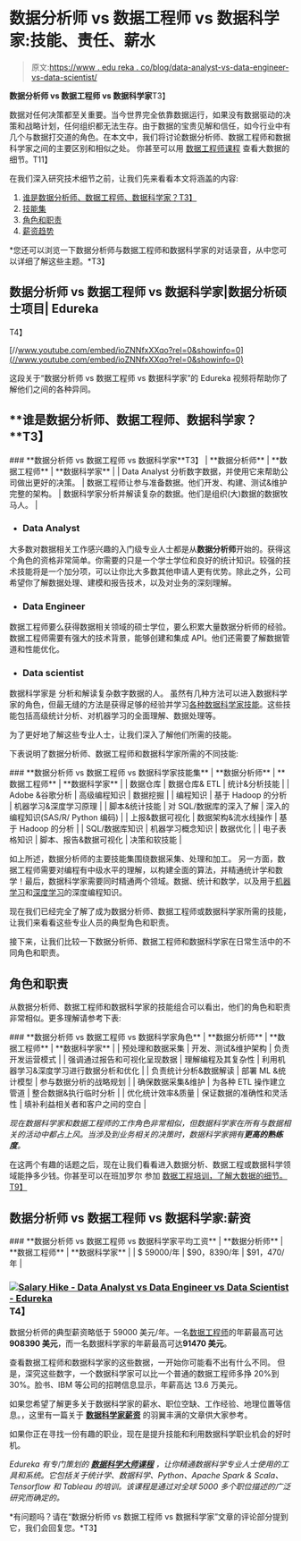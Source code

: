 # 数据分析师 vs 数据工程师 vs 数据科学家:技能、责任、薪水

> 原文:[https://www . edu reka . co/blog/data-analyst-vs-data-engineer-vs-data-scientist/](https://www.edureka.co/blog/data-analyst-vs-data-engineer-vs-data-scientist/)

**数据分析师 vs 数据工程师 vs 数据科学家**T3】

数据对任何决策都至关重要。当今世界完全依靠数据运行，如果没有数据驱动的决策和战略计划，任何组织都无法生存。由于数据的宝贵见解和信任，如今行业中有几个与数据打交道的角色。在本文中，我们将讨论数据分析师、数据工程师和数据科学家之间的主要区别和相似之处。  你甚至可以用 [数据工程师课程](https://www.edureka.co/microsoft-azure-data-engineering-certification-course) 查看大数据的细节。T11】

在我们深入研究技术细节之前，让我们先来看看本文将涵盖的内容:

1.  [谁是数据分析师、数据工程师、数据科学家？T3】](#introduction)
2.  [技能集](#skill-sets)
3.  [角色和职责](#rolesandresponsibilities)
4.  [薪资趋势](#salarytrends)

*您还可以浏览一下数据分析师与数据工程师和数据科学家的对话录音，从中您可以详细了解这些主题。*T3】

## **数据分析师 vs 数据工程师 vs 数据科学家|数据分析硕士项目| Edureka**

T4】

[//www.youtube.com/embed/ioZNNfxXXqo?rel=0&showinfo=0](//www.youtube.com/embed/ioZNNfxXXqo?rel=0&showinfo=0)

这段关于“数据分析师 vs 数据工程师 vs 数据科学家”的 Edureka 视频将帮助你了解他们之间的各种异同。

## **谁是数据分析师、数据工程师、数据科学家？**T3】

 <caption>### **数据分析师 vs 数据工程师 vs 数据科学家**T3】</caption> 
| **数据分析师** | **数据工程师** | **数据科学家** |
| Data Analyst 分析数字数据，并使用它来帮助公司做出更好的决策。 | 数据工程师让参与准备数据。他们开发、构建、测试&维护完整的架构。 | 数据科学家分析并解读复杂的数据。他们是组织(大)数据的数据牧马人。 |

*   ### **Data Analyst**

大多数对数据相关工作感兴趣的入门级专业人士都是从**数据分析师**开始的。获得这个角色的资格非常简单。你需要的只是一个学士学位和良好的统计知识。较强的技术技能将是一个加分项，可以让你比大多数其他申请人更有优势。除此之外，公司希望你了解数据处理、建模和报告技术，以及对业务的深刻理解。

*   ### **Data Engineer**

数据工程师要么获得数据相关领域的硕士学位，要么积累大量数据分析师的经验。数据工程师需要有强大的技术背景，能够创建和集成 API。他们还需要了解数据管道和性能优化。

*   ### **Data scientist**

数据科学家是 分析和解读复杂数字数据的人。 虽然有几种方法可以进入数据科学家的角色，但最无缝的方法是获得足够的经验并学习[各种数据科学家技能](https://www.edureka.co/blog/how-to-become-a-data-scientist/)。这些技能包括高级统计分析、对机器学习的全面理解、数据处理等。

为了更好地了解这些专业人士，让我们深入了解他们所需的技能。

下表说明了数据分析师、数据工程师和数据科学家所需的不同技能:

 <caption>### **数据分析师 vs 数据工程师 vs 数据科学家技能集**</caption> 
| **数据分析师** | **数据工程师** | **数据科学家** |
| 数据仓库 | 数据仓库& ETL | 统计&分析技能 |
| Adobe &谷歌分析 | 高级编程知识 | 数据挖掘 |
| 编程知识 | 基于 Hadoop 的分析 | 机器学习&深度学习原理 |
| 脚本&统计技能 | 对 SQL/数据库的深入了解 | 深入的编程知识(SAS/R/ Python 编码) |
| 上报&数据可视化 | 数据架构&流水线操作 | 基于 Hadoop 的分析 |
| SQL/数据库知识 | 机器学习概念知识 | 数据优化 |
| 电子表格知识 | 脚本、报告&数据可视化 | 决策和软技能 |

如上所述，数据分析师的主要技能集围绕数据采集、处理和加工。 另一方面，数据工程师需要对编程有中级水平的理解，以构建全面的算法，并精通统计学和数学！最后，数据科学家需要同时精通两个领域。数据、统计和数学，以及用于[机器学习](https://www.edureka.co/blog/what-is-machine-learning/)和[深度学习](https://www.edureka.co/blog/what-is-deep-learning)的深度编程知识。

现在我们已经完全了解了成为数据分析师、数据工程师或数据科学家所需的技能，让我们来看看这些专业人员的典型角色和职责。

接下来，让我们比较一下数据分析师、数据工程师和数据科学家在日常生活中的不同角色和职责。

## **角色和职责**

从数据分析师、数据工程师和数据科学家的技能组合可以看出，他们的角色和职责非常相似。更多理解请参考下表:

 <caption>### **数据分析师 vs 数据工程师 vs 数据科学家角色**</caption> 
| **数据分析师** | **数据工程师** | **数据科学家** |
| 预处理和数据采集 | 开发、测试&维护架构 | 负责开发运营模式 |
| 强调通过报告和可视化呈现数据 | 理解编程及其复杂性 | 利用机器学习&深度学习进行数据分析和优化 |
| 负责统计分析&数据解读 | 部署 ML &统计模型 | 参与数据分析的战略规划 |
| 确保数据采集&维护 | 为各种 ETL 操作建立管道 | 整合数据&执行临时分析 |
| 优化统计效率&质量 | 保证数据的准确性和灵活性 | 填补利益相关者和客户之间的空白 |

*现在数据科学家和数据工程师的工作角色非常相似，但数据科学家在所有与数据相关的活动中都占上风。当涉及到业务相关的决策时，数据科学家拥有**更高的熟练度**。*

在这两个有趣的话题之后，现在让我们看看进入数据分析、数据工程或数据科学领域能挣多少钱。你甚至可以在班加罗尔 参加 [数据工程培训，了解大数据的细节。T9】](https://www.edureka.co/microsoft-azure-data-engineering-certification-course-bangalore)

## **数据分析师 vs 数据工程师 vs 数据科学家:薪资**

 <caption>### **数据分析师 vs 数据工程师 vs 数据科学家平均工资**</caption> 
| **数据分析师** | **数据工程师** | **数据科学家** |
| $ 59000/年 | $90，8390/年 | $91，470/年 |

### [![Salary Hike - Data Analyst vs Data Engineer vs Data Scientist - Edureka](../Images/cfa88bf000961c589b8d4aee857757fd.png)](/blog/wp-content/uploads/2018/12/Salary-Hike.png)T4】

数据分析师的典型薪资略低于 59000 美元/年。一名[数据工程师](https://www.edureka.co/blog/big-data-engineer-salary/)的年薪最高可达**908390 美元**，而一名数据科学家的年薪最高可达**91470 美元**。

查看数据工程师和数据科学家的这些数据，一开始你可能看不出有什么不同。 但是，深究这些数字，一个数据科学家可以比一个普通的数据工程师多挣 20%到 30%。脸书、IBM 等公司的招聘信息显示，年薪高达 13.6 万美元。

如果您希望了解更多关于数据科学家的薪水、职位空缺、工作经验、地理位置等信息。，这里有一篇关于 **[数据科学家薪资](https://www.edureka.co/blog/data-scientist-salary/)** 的羽翼丰满的文章供大家参考。

如果你正在寻找一份有趣的职业，现在是提升技能和利用数据科学职业机会的好时机。

*Edureka 有专门策划的 **[数据科学大师课程](https://www.edureka.co/masters-program/data-scientist-certification)** ，让你精通数据科学专业人士使用的工具和系统。它包括关于统计学、数据科学、Python、Apache Spark & Scala、Tensorflow 和 Tableau 的培训。该课程是通过对全球 5000 多个职位描述的广泛研究而确定的。*

*有问题吗？请在“数据分析师 vs 数据工程师 vs 数据科学家”文章的评论部分提到它，我们会回复您。*T3】